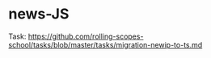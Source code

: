 # news-JS
Task: https://github.com/rolling-scopes-school/tasks/blob/master/tasks/migration-newip-to-ts.md